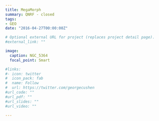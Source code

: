 ```yaml
---
title: MegaMorph
summary: QNRF - closed
tags:
- GEO
date: "2016-04-27T00:00:00Z"

# Optional external URL for project (replaces project detail page).
#external_link: ""

image:
  caption: NGC_5364
  focal_point: Smart

#links:
#- icon: twitter
#  icon_pack: fab
#  name: Follow
#  url: https://twitter.com/georgecushen
#url_code: ""
#url_pdf: ""
#url_slides: ""
#url_video: ""

---
```




